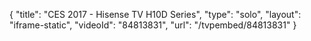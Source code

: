 {
    "title": "CES 2017 - Hisense TV H10D Series",
    "type": "solo",
    "layout": "iframe-static",
    "videoId": "84813831",
    "url": "\/tvpembed\/84813831"
}